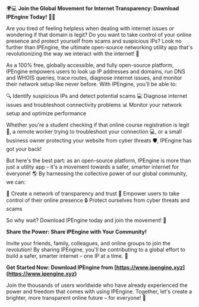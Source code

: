 🌍💻 **Join the Global Movement for Internet Transparency: Download IPEngine Today!** 📡🔧

Are you tired of feeling helpless when dealing with internet issues or wondering if that domain is legit? Do you want to take control of your online presence and protect yourself from scams and suspicious IPs? Look no further than IPEngine, the ultimate open-source networking utility app that's revolutionizing the way we interact with the internet! 🚀

As a 100% free, globally accessible, and fully open-source platform, IPEngine empowers users to look up IP addresses and domains, run DNS and WHOIS queries, trace routes, diagnose internet issues, and monitor their network setup like never before. With IPEngine, you'll be able to:

🔍 Identify suspicious IPs and detect potential scams
💻 Diagnose internet issues and troubleshoot connectivity problems
📊 Monitor your network setup and optimize performance

Whether you're a student checking if that online course registration is legit 🔧, a remote worker trying to troubleshoot your connection 💻, or a small business owner protecting your website from cyber threats 🛡️, IPEngine has got your back!

But here's the best part: as an open-source platform, IPEngine is more than just a utility app – it's a movement towards a safer, smarter internet for everyone! 🌎 By harnessing the collective power of our global community, we can:

🚀 Create a network of transparency and trust
💪 Empower users to take control of their online presence
🔒 Protect ourselves from cyber threats and scams

So why wait? Download IPEngine today and join the movement! 📡

**Share the Power: Share IPEngine with Your Community!**

Invite your friends, family, colleagues, and online groups to join the revolution! By sharing IPEngine, you'll be contributing to a global effort to build a safer, smarter internet – one IP at a time. 💪

**Get Started Now: Download IPEngine from [https://www.ipengine.xyz](https://www.ipengine.xyz)**

Join the thousands of users worldwide who have already experienced the power and freedom that comes with using IPEngine. Together, let's create a brighter, more transparent online future – for everyone! 🌟